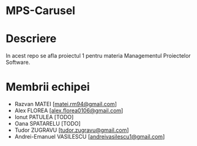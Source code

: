 # MPS-Carusel

# Descriere
In acest repo se afla proiectul 1 pentru materia Managementul Proiectelor
Software.

# Membrii echipei
  * Razvan MATEI [matei.rm94@gmail.com]
  * Alex FLOREA [alex.florea0106@gmail.com]
  * Ionut PATULEA [TODO]
  * Oana SPATARELU [TODO]
  * Tudor ZUGRAVU [tudor.zugravu@gmail.com]
  * Andrei-Emanuel VASILESCU [andreivasilescu1@gmail.com]
